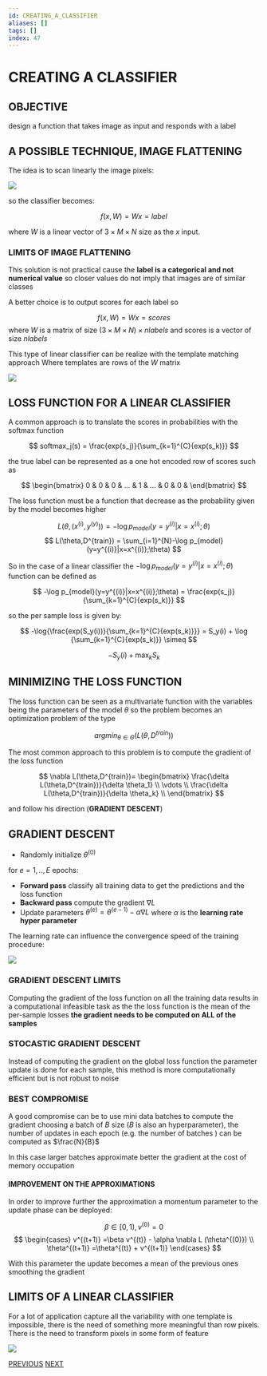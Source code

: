 ```yaml
---
id: CREATING_A_CLASSIFIER
aliases: []
tags: []
index: 47
---
```


# CREATING A CLASSIFIER

## OBJECTIVE

design a function that takes image as input and responds with a label

## A POSSIBLE TECHNIQUE, IMAGE FLATTENING

The idea is to scan linearly the image pixels:

![](computer_vision/Pasted_image_20240430113112.png)

so the classifier becomes:

$$
f(x,W)= Wx = label
$$

where $W$ is a linear vector of $3\times M \times N$ size as the $x$ input.

### LIMITS OF IMAGE FLATTENING

This solution is not practical cause the **label is a categorical and not numerical value** so closer values do not imply that images are of similar classes

A better choice is to output scores for each label so

$$
f(x,W)= Wx = scores
$$
where $W$ is a matrix of size $(3 \times M \times N)\times nlabels$  and scores is a vector of size $nlabels$

This type of linear classifier can be realize with the template matching approach Where templates are rows of the $W$ matrix

![](computer_vision/Pasted_image_20240502100950.png)

## LOSS FUNCTION FOR A LINEAR CLASSIFIER

A common approach is to translate the scores in probabilities with the softmax function

$$
softmax_j(s) = \frac{exp(s_j)}{\sum_{k=1}^{C}{exp(s_k)}}
$$

the true label can be represented as a one hot encoded row of scores such as

$$
\begin{bmatrix}
0 & 0 & 0 & ... & 1 & ... & 0 & 0 &
\end{bmatrix}
$$

The loss function must be a function that decrease as the probability given by the model becomes higher

$$
L(\theta,(x^{(i)},y^{(y)})) = -\log p_{model}(y=y^{(i)}|x=x^{(i)};\theta)
$$
$$
L(\theta,D^{train}) = \sum_{i=1}^{N}-\log p_{model}(y=y^{(i)}|x=x^{(i)};\theta)
$$

So in the case of a linear classifier the $-\log p_{model}(y=y^{(i)}|x=x^{(i)};\theta)$ function can be defined as

$$
-\log p_{model}(y=y^{(i)}|x=x^{(i)};\theta) = \frac{exp(s_j)}{\sum_{k=1}^{C}{exp(s_k)}}
$$

so the per sample loss is given by:

$$
-\log{\frac{exp(S_y(i))}{\sum_{k=1}^{C}{exp(s_k)}}} = S_y(i) + \log {\sum_{k=1}^{C}{exp(s_k)}} \simeq
$$

$$
-S_y(i) + \max_k{S_k}
$$

## MINIMIZING THE LOSS FUNCTION

The loss function can be seen as a multivariate function with the variables being the parameters of the model $\theta$ so the problem becomes an optimization problem of the type

$$
argmin_{\theta \in \Theta}(L(\theta,D^{train}))
$$

The most common approach to this problem is to compute the gradient of the loss function

$$
\nabla L(\theta,D^{train})=
\begin{bmatrix}
\frac{\delta L(\theta,D^{train})}{\delta \theta_1} \\
\vdots \\
\frac{\delta L(\theta,D^{train})}{\delta \theta_k} \\
\end{bmatrix}
$$

and follow his direction (**GRADIENT DESCENT**)

## GRADIENT DESCENT

- Randomly initialize $\theta^{(0)}$

for $e = 1,..,E$ epochs:

- **Forward pass** classify all training data to get the predictions and the loss function
- **Backward pass** compute the gradient $\nabla L$
- Update parameters $\theta^{(e)} = \theta^{(e-1)} - \alpha \nabla L$ where $\alpha$ is the **learning rate hyper parameter**

The learning rate can influence the convergence speed of the training procedure:

![](computer_vision/Pasted_image_20240502121915.png)

### GRADIENT DESCENT LIMITS

Computing the gradient of the loss function on all the training data results in a computational infeasible task as the the loss function is the mean of the per-sample losses **the gradient needs to be computed on ALL of the samples**

### STOCASTIC GRADIENT DESCENT

Instead of computing the gradient on the global loss function the parameter update is done for each sample, this method is more computationally efficient but is not robust to noise

### BEST COMPROMISE

A good compromise can be to use mini data batches to compute the gradient choosing a batch of $B$ size ($B$ is also an hyperparameter), the number of updates in each epoch (e.g. the number of batches ) can be computed as $\frac{N}{B}$

In this case larger batches approximate better the gradient at the cost of memory occupation

#### IMPROVEMENT ON THE APPROXIMATIONS

In order to improve further the approximation a momentum parameter to the update phase can be deployed:

$$
\beta \in [0,1),v^{(0)} = 0
$$
$$
\begin{cases}
v^{(t+1)} =\beta v^{(t)} - \alpha \nabla L (\theta^{(0)}) \\
\theta^{(t+1)} =\theta^{(t)} + v^{(t+1)}
\end{cases}
$$

With this parameter the update becomes a mean of the previous ones smoothing the gradient

## LIMITS OF A LINEAR CLASSIFIER

For a lot of application capture all the variability with one template is impossible, there is the need of something more meaningful than row pixels. There is the need to transform pixels in some form of feature

![](computer_vision/Pasted_image_20240502210718.png)

[PREVIOUS](pages/machine_learning_cv/MACHINE_LEARNING_IN_COMPUTER_VISION.md) [NEXT](pages/machine_learning_cv/DEEP_LEARNING_AND_NEURAL_NETWORKS.md)
